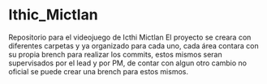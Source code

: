 # Ithic_Mictlan
Repositorio para el videojuego de Icthi Mictlan
El proyecto se creara con  diferentes carpetas y ya organizado para cada uno, cada área contara con su propia brench para realizar los commits, estos mismos seran supervisados por el lead y por PM, de contar con algun otro cambio no oficial se puede crear una brench
para estos mismos.
